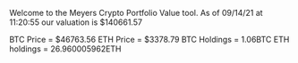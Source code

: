 Welcome to the Meyers Crypto Portfolio Value tool. 
As of 09/14/21 at 11:20:55 our valuation is $140661.57 

BTC Price = $46763.56
 ETH Price = $3378.79
BTC Holdings = 1.06BTC
 ETH holdings = 26.960005962ETH 

